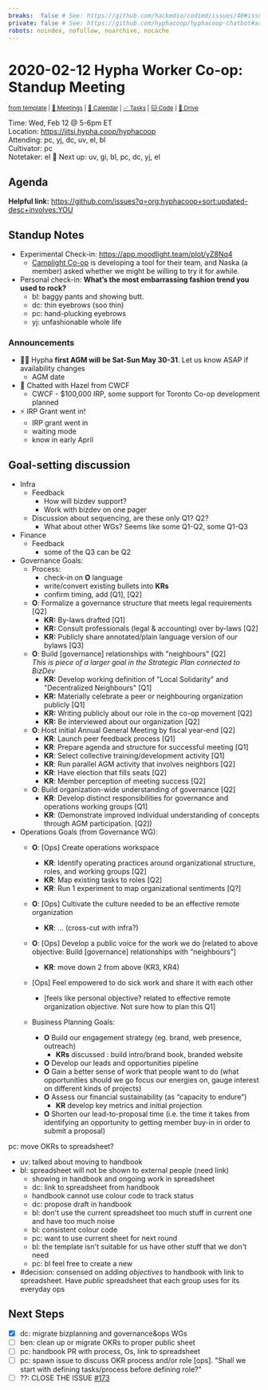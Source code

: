 ```yaml
---
breaks:  false # See: https://github.com/hackmdio/codimd/issues/40#issuecomment-172927690
private: false # See: https://github.com/hyphacoop/hyphacoop-chatbot#archive
robots: noindex, nofollow, noarchive, nocache
---
```

# 2020-02-12 Hypha Worker Co-op: Standup Meeting

<sup>[from template][standup-template] | [:notebook: Meetings][meetings] | [:date: Calendar][calendar] | [:white_check_mark: Tasks][tasks] | [:cat: Code][gh] | [:open_file_folder: Drive][gdrive]</sup>

Time:       Wed, Feb 12 @ 5-6pm ET  
Location:   https://jitsi.hypha.coop/hyphacoop  
Attending:  pc, yj, dc, uv, el, bl  
Cultivator: pc  
Notetaker:  el :raising_hand: Next up: uv, gi, bl, pc, dc, yj, el

## Agenda

**Helpful link:** https://github.com/issues?q=org:hyphacoop+sort:updated-desc+involves:YOU

## Standup Notes

- Experimental Check-in: https://app.moodlight.team/plot/yZ8Nq4
    - [Camplight Co-op](https://camplight.net/) is developing a tool for their team, and Naska (a member) asked whether we might be willing to try it for awhile.
- Personal check-in: **What’s the most embarrassing fashion trend you used to rock?**
    - bl: baggy pants and showing butt.
    - dc: thin eyebrows (soo thin)
    - pc: hand-plucking eyebrows
    - yj: unfashionable whole life

### Announcements

- 🏁📢 Hypha **first AGM will be Sat-Sun May 30-31**. Let us know ASAP if availability changes
    - AGM date 
- 🤝 Chatted with Hazel from CWCF
    - CWCF - $100,000 IRP, some support for Toronto Co-op development planned
- ⚡ IRP Grant went in!
    - IRP grant went in
    - waiting mode
    - know in early April
    
## Goal-setting discussion
- Infra
    - Feedback
        - How will bizdev support?
        - Work with bizdev on one pager
    - Discussion about sequencing, are these only Q1? Q2? 
        - What about other WGs? Seems like some Q1-Q2, some Q1-Q3
- Finance
    - Feedback
        - some of the Q3 can be Q2
- Governance Goals:
    - Process:
        - check-in on **O** language
        - write/convert existing bullets into **KRs**
        - confirm timing, add [Q1], [Q2]
    - **O**: Formalize a governance structure that meets legal requirements [Q2]
        - **KR:** By-laws drafted [Q1]
        - **KR:** Consult professionals (legal & accounting) over by-laws [Q2]
        - **KR:** Publicly share annotated/plain language version of our bylaws [Q3]
    - **O**: Build [governance] relationships with "neighbours" [Q2]  
        _This is piece of a larger goal in the Strategic Plan connected to BizDev_
        - **KR:** Develop working definition of "Local Solidarity" and "Decentralized Neighbours" [Q1]
        - **KR:** Materially celebrate a peer or neighbouring organization publicly [Q1]
        - **KR:** Writing publicly about our role in the co-op movement [Q2]
        - **KR:** Be interviewed about our organization [Q2]
    - **O**: Host initial Annual General Meeting by fiscal year-end [Q2]
        - **KR**: Launch peer feedback process [Q1]
        - **KR**: Prepare agenda and structure for successful meeting [Q1]
        - **KR**: Select collective training/development activity [Q1]
        - **KR**: Run parallel AGM activity that involves neighbors [Q2]
        - **KR**: Have election that fills seats [Q2]
        - **KR**: Member perception of meeting success [Q2]
    - **O**: Build organization-wide understanding of governance [Q2]
        - **KR**: Develop distinct responsibilities for governance and operations working groups [Q1]
        - **KR**: (Demonstrate improved individual understanding of concepts through AGM participation. [Q2])
- Operations Goals (from Governance WG): 
    - **O**: [Ops] Create operations workspace
        - **KR**: Identify operating practices around organizational structure, roles, and working groups [Q2]
        - **KR**: Map existing tasks to roles [Q2]
        - **KR**: Run 1 experiment to map organizational sentiments [Q?]
    - **O**: [Ops] Cultivate the culture needed to be an effective remote organization
        - **KR**: ... (cross-cut with infra?) 
    - **O**: [Ops] Develop a public voice for the work we do [related to above objective: Build [governance] relationships with “neighbours”]
        - **KR**: move down 2 from above (KR3, KR4)
    - [Ops] Feel empowered to do sick work and share it with each other 
        - [feels like personal objective? related to effective remote organization objective. Not sure how to plan this Q1]

  - Business Planning Goals:
      - **O** Build our engagement strategy (eg. brand, web presence, outreach)
          - **KRs** discussed : build intro/brand book, branded website
      - **O**  Develop our leads and opportunities pipeline
      - **O** Gain a better sense of work that people want to do (what opportunities should we go focus our energies on, gauge interest on different kinds of projects)
      - **O** Assess our financial sustainability (as “capacity to endure”) 
          - **KR** develop key metrics and initial projection
      - **O** Shorten our lead-to-proposal time (i.e. the time it takes from identifying an opportunity to getting member buy-in in order to submit a proposal)

pc: move OKRs to spreadsheet?
- uv: talked about moving to handbook
- bl: spreadsheet will not be shown to external people (need link) 
    - showing in handbook and ongoing work in spreadsheet
    - dc: link to spreadsheet from handbook
    - handbook cannot use colour code to track status
    - dc: propose draft in handbook
    - bl: don't use the current spreadsheet too much stuff in current one and have too much noise
    - bl: consistent colour code
    - pc: want to use current sheet for next round
    - bl: the template isn't suitable for us have other stuff that we don't need
    - pc: bl feel free to create a new 
- #decision: consensed on adding *objectives* to handbook with link to spreadsheet. Have *public* spreadsheet that each group uses for its everyday ops


## Next Steps

- [x] dc: migrate bizplanning and governance&ops WGs
- [ ] ben: clean up or migrate OKRs to proper public sheet
- [ ] pc: handbook PR with process, Os, link to spreadsheet
- [ ] pc: spawn issue to discuss OKR process and/or role [ops]. "Shall we start with defining tasks/process before defining role?"
- [ ] ??: CLOSE THE ISSUE [#173](https://github.com/hyphacoop/organizing/issues/173)

<!-- Links: Important -->
[standup-template]: https://link.hypha.coop/standup-template
[meetings]: https://link.hypha.coop/meetings
[calendar]: https://link.hypha.coop/calendar
[tasks]:    https://link.hypha.coop/tasks
[gh]:       https://link.hypha.coop/gh
[gdrive]:   https://link.hypha.coop/gdrive
